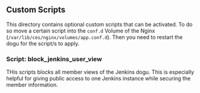## Custom Scripts

This directory contains optional custom scripts that can be activated. To do so move a certain script into the `conf.d` Volume of the Nginx (`/var/lib/ces/nginx/volumes/app.conf.d`). Then you need to restart the dogu for the script/s to apply.

### Script: block_jenkins_user_view

THis scripts blocks all member views of the Jenkins dogu. This is especially helpful for giving public access to one Jenkins instance while securing the member information.  